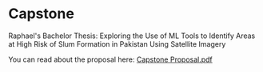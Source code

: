 # Capstone
Raphael's Bachelor Thesis: Exploring the Use of ML Tools to Identify Areas at High Risk of Slum Formation in Pakistan Using Satellite Imagery

You can read about the proposal here: 
[Capstone Proposal.pdf](https://github.com/RaphaelKhalid/Capstone/files/12500148/Capstone.Proposal.pdf)
